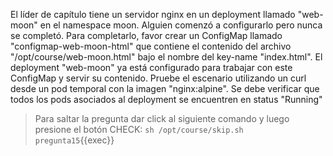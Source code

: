 El l&iacute;der de cap&iacute;tulo tiene un servidor nginx en un deployment llamado "web-moon" en el namespace moon. Alguien comenz&oacute; a configurarlo pero nunca se complet&oacute;. Para completarlo, favor crear un ConfigMap llamado "configmap-web-moon-html" que contiene el contenido del archivo "/opt/course/web-moon.html" bajo el nombre del key-name "index.html". El deployment "web-moon" ya est&aacute; configurado para trabajar con este ConfigMap y servir su contenido. Pruebe el escenario utilizando un curl desde un pod temporal con la imagen "nginx:alpine". Se debe verificar que todos los pods asociados al deployment se encuentren en status "Running"

> Para saltar la pregunta dar click al siguiente comando y luego presione el bot&oacute;n CHECK:
> `sh /opt/course/skip.sh pregunta15`{{exec}}
